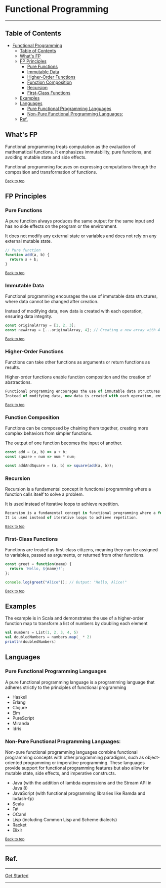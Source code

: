 # Functional Programming

---

## Table of Contents
<!-- TOC -->
* [Functional Programming](#functional-programming)
  * [Table of Contents](#table-of-contents)
  * [What's FP](#whats-fp)
  * [FP Principles](#fp-principles)
    * [Pure Functions](#pure-functions)
    * [Immutable Data](#immutable-data)
    * [Higher-Order Functions](#higher-order-functions)
    * [Function Composition](#function-composition)
    * [Recursion](#recursion)
    * [First-Class Functions](#first-class-functions)
  * [Examples](#examples)
  * [Languages](#languages)
    * [Pure Functional Programming Languages](#pure-functional-programming-languages)
    * [Non-Pure Functional Programming Languages:](#non-pure-functional-programming-languages)
  * [Ref.](#ref)
<!-- TOC -->


## What's FP

Functional programming treats computation as the evaluation of mathematical functions. It emphasizes immutability, pure functions, and avoiding mutable state and side effects. 

Functional programming focuses on expressing computations through the composition and transformation of functions.


<sub>[Back to top](#table-of-contents)</sub>

## FP Principles

### Pure Functions
A pure function always produces the same output for the same input and has no side effects on the program or the environment.

It does not modify any external state or variables and does not rely on any external mutable state.

```javascript
// Pure function
function add(a, b) {
  return a + b;
}
```

<sub>[Back to top](#table-of-contents)</sub>

### Immutable Data
Functional programming encourages the use of immutable data structures, where data cannot be changed after creation.

Instead of modifying data, new data is created with each operation, ensuring data integrity.

```javascript
const originalArray = [1, 2, 3];
const newArray = [...originalArray, 4]; // Creating a new array with 4 added
```

<sub>[Back to top](#table-of-contents)</sub>

### Higher-Order Functions
Functions can take other functions as arguments or return functions as results.

Higher-order functions enable function composition and the creation of abstractions.

```javascript
Functional programming encourages the use of immutable data structures, where data cannot be changed after creation.
Instead of modifying data, new data is created with each operation, ensuring data integrity.
```

<sub>[Back to top](#table-of-contents)</sub>

### Function Composition
Functions can be composed by chaining them together, creating more complex behaviors from simpler functions.

The output of one function becomes the input of another.

```javascript
const add = (a, b) => a + b;
const square = num => num * num;

const addAndSquare = (a, b) => square(add(a, b));
```

### Recursion
Recursion is a fundamental concept in functional programming where a function calls itself to solve a problem.

It is used instead of iterative loops to achieve repetition.

```javascript
Recursion is a fundamental concept in functional programming where a function calls itself to solve a problem.
It is used instead of iterative loops to achieve repetition.
```

<sub>[Back to top](#table-of-contents)</sub>

### First-Class Functions
Functions are treated as first-class citizens, meaning they can be assigned to variables, passed as arguments, or returned from other functions.

```javascript
const greet = function(name) {
  return `Hello, ${name}!`;
};

console.log(greet("Alice")); // Output: "Hello, Alice!"

```

<sub>[Back to top](#table-of-contents)</sub>

## Examples

The example is in Scala and demonstrates the use of a higher-order function map to transform a list of numbers by doubling each element

```scala
val numbers = List(1, 2, 3, 4, 5)
val doubledNumbers = numbers.map(_ * 2)
println(doubledNumbers)
```

## Languages
### Pure Functional Programming Languages

A pure functional programming language is a programming language that adheres strictly to the principles of functional programming

- Haskell
- Erlang
- Clojure
- Elm
- PureScript
- Miranda
- Idris

### Non-Pure Functional Programming Languages:

Non-pure functional programming languages combine functional programming concepts with other programming paradigms, such as object-oriented programming or imperative programming. These languages provide support for functional programming features but also allow for mutable state, side effects, and imperative constructs.

- Java (with the addition of lambda expressions and the Stream API in Java 8)
- JavaScript (with functional programming libraries like Ramda and lodash-fp)
- Scala
- F#
- OCaml
- Lisp (including Common Lisp and Scheme dialects)
- Racket
- Elixir



<sub>[Back to top](#table-of-contents)</sub>


---

## Ref.

---

[Get Started](../../../get-started.md) 

---
